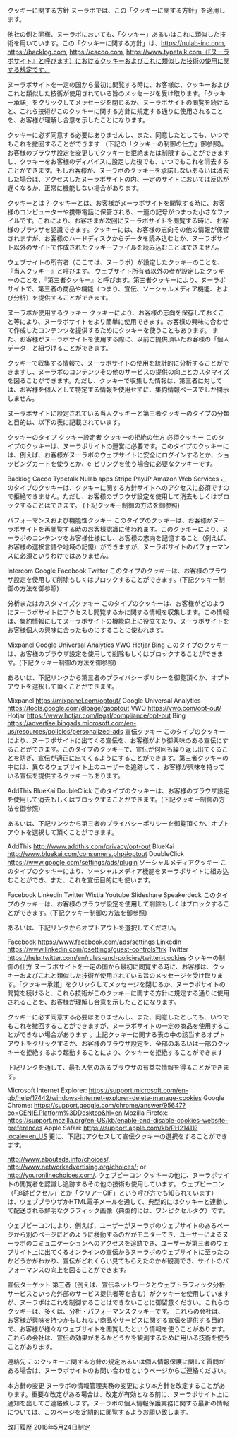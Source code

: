 クッキーに関する方針
ヌーラボでは、この「クッキーに関する方針」を適用します。

他社の例と同様、ヌーラボにおいても、「クッキー」あるいはこれに類似した技術を用いています。この「クッキーに関する方針」は、https://nulab-inc.com, https://backlog.com, https://cacoo.com, https://www.typetalk.com（『ヌーラボサイト』と呼びます）におけるクッキーおよびこれに類似した技術の使用に関する規定です。

ヌーラボサイトを一定の国から最初に閲覧する時に、お客様は、クッキーおよびこれと類似した技術が使用されている旨のメッセージを受け取ります。「クッキー承諾」をクリックしてメッセージを閉じるか、ヌーラボサイトの閲覧を続けると、これら技術がこのクッキーに関する方針に規定する通りに使用されることを、お客様が理解し合意を示したことになります。

クッキーに必ず同意する必要はありませんし、また、同意したとしても、いつでもこれを撤回することができます （下記の「クッキーの制御の仕方」御参照)。お客様のブラウザ設定を変更してクッキーを拒絶または制限することができますし、クッキーをお客様のディバイスに設定した後でも、いつでもこれを消去することができます。もしお客様が、ヌーラボのクッキーを承諾しないあるいは消去した場合は、アクセスしたヌーラボサイトの内、一定のサイトにおいては反応が遅くなるか、正常に機能しない場合があります。

クッキーとは？
クッキーとは、お客様がヌーラボサイトを閲覧する時に、お客様のコンピューターや携帯電話に保管される、一連の記号がつまった小さなファイルです。これにより、お客さまが次回にヌーラボサイトを閲覧する時に、お客様のブラウザを認識できます。クッキーには、お客様の志向その他の情報が保管されますが、お客様のハードディスクからデータを読み込むとか、ヌーラボサイト以外のサイトで作成されたクッキーファイルを読み込むことはできません。

ウェブサイトの所有者（ここでは、ヌーラボ）が設定したクッキーのことを、『当人クッキー』と呼びます。 ウェブサイト所有者以外の者が設定したクッキーのことを、『第三者クッキー』と呼びます。第三者クッキーにより、ヌーラボサイトで、第三者の商品や機能（つまり、宣伝、ソーシャルメディア機能、および分析）を提供することができます。

ヌーラボが使用するクッキー
クッキーにより、お客様の志向を保存しておくこと等により、ヌーラボサイトをより簡単に使用できます。お客様の興味に合わせて作成したコンテンツを提供するためにクッキーを使うこともあります。 また、お客様がヌーラボサイトを使用する際に、以前ご提供頂いたお客様の「個人データ」と紐づけることができます。

クッキーで収集する情報で、ヌーラボサイトの使用を統計的に分析することができますし、ヌーラボのコンテンツその他のサービスの提供の向上とカスタマイズ を図ることができます。ただし、クッキーで収集した情報は、第三者に対しては、お客様を個人として特定する情報を使用せずに、集約情報ベースでしか開示しません。 

ヌーラボサイトに設定されている当人クッキーと第三者クッキーのタイプの分類と目的は、以下の表に記載されています。

クッキーのタイプ	クッキー設定者	クッキーの拒絶の仕方
必須クッキー
このタイプのクッキーは、ヌーラボサイトの運営に必要です。このタイプのクッキーには、例えば、お客様がヌーラボのウェブサイトに安全にログインするとか、ショッピングカートを使うとか、e-ビリングを使う場合に必要なクッキーです。

Backlog
Cacoo
Typetalk
Nulab apps
Stripe
PayJP
Amazon Web Services
このタイプのクッキーは、クッキーに関する方針サイトへのアクセスに必須ですので拒絶できません。ただし、お客様のブラウザ設定を使用して消去もしくはブロックすることはできます。 (下記クッキー制御の方法を御参照)

パフォーマンスおよび機能性クッキー
このタイプのクッキーは、お客様がヌーラボサイトを再閲覧する時のお客様認識に使われます。このクッキーにより、ヌーラボのコンテンツをお客様仕様にし、お客様の志向を記憶すること（例えば、お客様の選択言語や地域の記憶）ができますが、ヌーラボサイトのパフォーマンスに必須というわけではありません。

Intercom
Google
Facebook
Twitter
このタイプのクッキーは、お客様のブラウザ設定を使用して削除もしくはブロックすることができます。(下記クッキー制御の方法を御参照)

分析またはカスタマイズクッキー
このタイプのクッキーは、お客様がどのようにヌーラボサイトにアクセスし閲覧するかに関する情報を収集します。この情報は、集約情報にしてヌーラボサイトの機能向上に役立てたり、ヌーラボサイトをお客様個人の興味に合ったものにすることに使われます。

Mixpanel
Google Universal Analytics
VWO
Hotjar
Bing
このタイプのクッキーは、お客様のブラウザ設定を使用して削除もしくはブロックすることができます。(下記クッキー制御の方法を御参照)

あるいは、下記リンクから第三者のプライバシーポリシーを御覧頂くか、オプトアウトを選択して頂くことができます。

Mixpanel https://mixpanel.com/optout/
Google Universal Analytics https://tools.google.com/dlpage/gaoptout
VWO https://vwo.com/opt-out/
Hotjar https://www.hotjar.com/legal/compliance/opt-out
Bing https://advertise.bingads.microsoft.com/en-us/resources/policies/personalized-ads
宣伝クッキー
このタイプのクッキーにより、ヌーラボサイトに出てくる宣伝を、お客様がより御興味のある宣伝にすることができます。このタイプのクッキーで、宣伝が何回も繰り返し出てくることを防ぎ、宣伝が適正に出てくるようにすることができます。第三者クッキーの中には、異なるウェブサイト上のユーザーを追跡して 、お客様が興味を持っている宣伝を提供するクッキーもあります。

AddThis
BlueKai
DoubleClick
このタイプのクッキーは、お客様のブラウザ設定を使用して消去もしくはブロックすることができます。(下記クッキー制御の方法を御参照)

あるいは、下記リンクから第三者のプライバシーポリシーを御覧頂くか、オプトアウトを選択して頂くことができます。

AddThis http://www.addthis.com/privacy/opt-out
BlueKai http://www.bluekai.com/consumers.php#optout
DoubleClick https://www.google.com/settings/ads/plugin
ソーシャルメディアクッキー
このタイプのクッキーにより、ソーシャルメディア機能をヌーラボサイトに組み込むことができ、また、これを宣伝目的にも使います。

Facebook
Linkedin
Twitter
Wistia
Youtube
Slideshare
Speakerdeck
このタイプのクッキーは、お客様のブラウザ設定を使用して削除もしくはブロックすることができます。(下記クッキー制御の方法を御参照)

あるいは、下記リンクからオプトアウトを選択してください。

Facebook https://www.facebook.com/ads/settings
LinkedIn https://www.linkedin.com/psettings/guest-controls?trk
Twitter https://help.twitter.com/en/rules-and-policies/twitter-cookies
クッキーの制御の仕方
ヌーラボサイトを一定の国から最初に閲覧する時に、お客様は、クッキーおよびこれと類似した技術が使用されている旨のメッセージを受け取ります。「クッキー承諾」をクリックしてメッセージを閉じるか、ヌーラボサイトの閲覧を続けると、これら技術がこのクッキーに関する方針に規定する通りに使用されることを、お客様が理解し合意を示したことになります。

クッキーに必ず同意する必要はありませんし、また、同意したとしても、いつでもこれを撤回することができますが、ヌーラボサイトの一定の商品を使用することができない場合があります 。上記クッキーに関する表の中の該当するオプトアウトをクリックするか、お客様のブラウザ設定を、全部のあるいは一部のクッキーを拒絶するよう起動することにより、クッキーを拒絶することができます

下記リンクを通して、最も人気のあるブラウザの有益な情報を得ることができます。

Microsoft Internet Explorer: https://support.microsoft.com/en-gb/help/17442/windows-internet-explorer-delete-manage-cookies
Google Chrome: https://support.google.com/chrome/answer/95647?co=GENIE.Platform%3DDesktop&hl=en
Mozilla Firefox: https://support.mozilla.org/en-US/kb/enable-and-disable-cookies-website-preferences
Apple Safari: https://support.apple.com/kb/PH21411?locale=en_US
更に、下記にアクセスして宣伝クッキーの選択をすることができます。

http://www.aboutads.info/choices/,
http://www.networkadvertising.org/choices/; or
http://youronlinechoices.com/.
ウェブビーコン
クッキーの他に、ヌーラボサイトの閲覧者を認識し追跡するその他の技術も使用しています。 ウェブビーコン（「追跡ピクセル」とか「クリアーGIF」という呼び方でも知られています）は、ウェブブラウザかHTML電子メールを通して、典型的にはクッキーと連動して配送される鮮明なグラフィック画像（典型的には、ワンピクセルタグ）です。

ウェブビーコンにより、例えば、ユーザーがヌーラボのウェブサイトのあるページから別のページにどのように移動するのかがモニターでき、ユーザーによるヌーラボのコミュニケーションへのアクセスを追跡でき、ユーザーが第三者のウェブサイト上に出てくるオンラインの宣伝からヌーラボのウェブサイトに至ったのかどうかがわかり、宣伝がどれくらい見てもらえたのかが観測でき、サイトのパフォーマンスの向上を図ることができます。

宣伝ターゲット
第三者（例えば、宣伝ネットワークとウェブトラフィック分析サービスといった外部のサービス提供者等を含む）がクッキーを使用していますが、ヌーラボはこれを制御することはできないことに御留意ください。これらのクッキーは、多くは、分析・パフォーマンスクッキーです。 これらの会社は、お客様が興味を持つかもしれない商品やサービスに関する宣伝を提供する目的で、お客様が様々なウェブサイトを閲覧したという情報を使うことがあります。これらの会社は、宣伝の効果があるかどうかを観測するために用いる技術を使うことがあります。

連絡先
このクッキーに関する方針の規定あるいは個人情報保護に関して質問がある場合は、ヌーラボサイトのお問い合わせというページからご連絡ください。

本方針の変更
ヌーラボの情報管理実務の変更により本方針を改定することがあります。重要な改定がある場合は、改定が有効となる前に、ヌーラボサイト上に通知を出してご連絡致します。ヌーラボの個人情報保護実務に関する最新の情報については、このページを定期的に閲覧するようお願い致します。

改訂履歴
2018年5月24日制定
